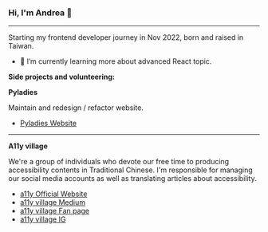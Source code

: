 ### Hi, I'm Andrea 👋
---
Starting my frontend developer journey in Nov 2022, born and raised in Taiwan.
- 🌱 I’m currently learning more about advanced React topic.

**Side projects and volunteering:**

**Pyladies**

Maintain and redesign / refactor website.
- [Pyladies Website](https://tw.pyladies.com/)

---

**A11y village**

We're a group of individuals who devote our free time to producing accessibility contents in Traditional Chinese.
I'm responsible for managing our social media accounts as well as translating articles about accessibility.

- [a11y Official Website](https://www.101.a11yvillage.twvip.org/en)
- [a11y village Medium](https://medium.com/@accessdiversers)
- [a11y village Fan page](https://www.facebook.com/accessdiversers/)
- [a11y village IG](https://www.instagram.com/a11yvillage/)

<!-- ![Group 346](https://user-images.githubusercontent.com/84858081/219078363-d1438cfa-db99-480b-aa76-646a0fd7e10a.png) -->
<!--
**AndreaFan123/AndreaFan123** is a ✨ _special_ ✨ repository because its `README.md` (this file) appears on your GitHub profile.

Here are some ideas to get you started:

- 🔭 I’m currently working on ...
- 🌱 I’m currently learning ...
- 👯 I’m looking to collaborate on ...
- 🤔 I’m looking for help with ...
- 💬 Ask me about ...
- 📫 How to reach me: ...
- 😄 Pronouns: ...
- ⚡ Fun fact: ...
-->
